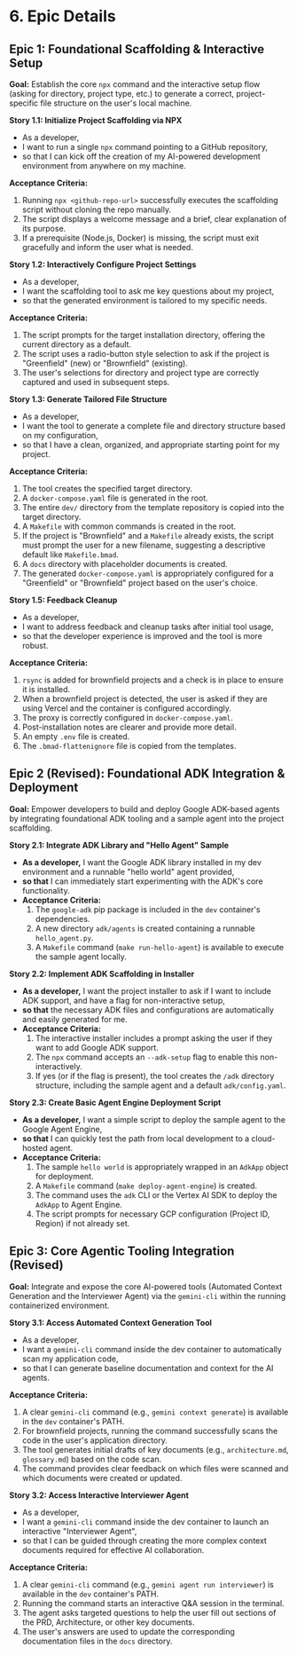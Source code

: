 # 6. Epic Details

## Epic 1: Foundational Scaffolding & Interactive Setup

**Goal:** Establish the core `npx` command and the interactive setup flow (asking for directory, project type, etc.) to generate a correct, project-specific file structure on the user's local machine.

**Story 1.1: Initialize Project Scaffolding via NPX**

*   As a developer,
*   I want to run a single `npx` command pointing to a GitHub repository,
*   so that I can kick off the creation of my AI-powered development environment from anywhere on my machine.

**Acceptance Criteria:**
1.  Running `npx <github-repo-url>` successfully executes the scaffolding script without cloning the repo manually.
2.  The script displays a welcome message and a brief, clear explanation of its purpose.
3.  If a prerequisite (Node.js, Docker) is missing, the script must exit gracefully and inform the user what is needed.

**Story 1.2: Interactively Configure Project Settings**

*   As a developer,
*   I want the scaffolding tool to ask me key questions about my project,
*   so that the generated environment is tailored to my specific needs.

**Acceptance Criteria:**
1.  The script prompts for the target installation directory, offering the current directory as a default.
2.  The script uses a radio-button style selection to ask if the project is "Greenfield" (new) or "Brownfield" (existing).
3.  The user's selections for directory and project type are correctly captured and used in subsequent steps.

**Story 1.3: Generate Tailored File Structure**

*   As a developer,
*   I want the tool to generate a complete file and directory structure based on my configuration,
*   so that I have a clean, organized, and appropriate starting point for my project.

**Acceptance Criteria:**
1.  The tool creates the specified target directory.
2.  A `docker-compose.yaml` file is generated in the root.
3.  The entire `dev/` directory from the template repository is copied into the target directory.
4.  A `Makefile` with common commands is created in the root.
5.  If the project is "Brownfield" and a `Makefile` already exists, the script must prompt the user for a new filename, suggesting a descriptive default like `Makefile.bmad`.
6.  A `docs` directory with placeholder documents is created.
7.  The generated `docker-compose.yaml` is appropriately configured for a "Greenfield" or "Brownfield" project based on the user's choice.

**Story 1.5: Feedback Cleanup**

*   As a developer,
*   I want to address feedback and cleanup tasks after initial tool usage,
*   so that the developer experience is improved and the tool is more robust.

**Acceptance Criteria:**
1.  `rsync` is added for brownfield projects and a check is in place to ensure it is installed.
2.  When a brownfield project is detected, the user is asked if they are using Vercel and the container is configured accordingly.
3.  The proxy is correctly configured in `docker-compose.yaml`.
4.  Post-installation notes are clearer and provide more detail.
5.  An empty `.env` file is created.
6.  The `.bmad-flattenignore` file is copied from the templates.

## Epic 2 (Revised): Foundational ADK Integration & Deployment

**Goal:** Empower developers to build and deploy Google ADK-based agents by integrating foundational ADK tooling and a sample agent into the project scaffolding.

**Story 2.1: Integrate ADK Library and "Hello Agent" Sample**
*   **As a developer,** I want the Google ADK library installed in my dev environment and a runnable "hello world" agent provided,
*   **so that** I can immediately start experimenting with the ADK's core functionality.
*   **Acceptance Criteria:**
    1.  The `google-adk` pip package is included in the `dev` container's dependencies.
    2.  A new directory `adk/agents` is created containing a runnable `hello_agent.py`.
    3.  A `Makefile` command (`make run-hello-agent`) is available to execute the sample agent locally.

**Story 2.2: Implement ADK Scaffolding in Installer**
*   **As a developer,** I want the project installer to ask if I want to include ADK support, and have a flag for non-interactive setup,
*   **so that** the necessary ADK files and configurations are automatically and easily generated for me.
*   **Acceptance Criteria:**
    1.  The interactive installer includes a prompt asking the user if they want to add Google ADK support.
    2.  The `npx` command accepts an `--adk-setup` flag to enable this non-interactively.
    3.  If yes (or if the flag is present), the tool creates the `/adk` directory structure, including the sample agent and a default `adk/config.yaml`.

**Story 2.3: Create Basic Agent Engine Deployment Script**
*   **As a developer,** I want a simple script to deploy the sample agent to the Google Agent Engine,
*   **so that** I can quickly test the path from local development to a cloud-hosted agent.
*   **Acceptance Criteria:**
    1.  The sample `hello world` is appropriately wrapped in an `AdkApp` object for deployment.
    2.  A `Makefile` command (`make deploy-agent-engine`) is created.
    3.  The command uses the `adk` CLI or the Vertex AI SDK to deploy the `AdkApp` to Agent Engine.
    4.  The script prompts for necessary GCP configuration (Project ID, Region) if not already set.

## Epic 3: Core Agentic Tooling Integration (Revised)

**Goal:** Integrate and expose the core AI-powered tools (Automated Context Generation and the Interviewer Agent) via the `gemini-cli` within the running containerized environment.

**Story 3.1: Access Automated Context Generation Tool**

*   As a developer,
*   I want a `gemini-cli` command inside the dev container to automatically scan my application code,
*   so that I can generate baseline documentation and context for the AI agents.

**Acceptance Criteria:**
1.  A clear `gemini-cli` command (e.g., `gemini context generate`) is available in the `dev` container's PATH.
2.  For brownfield projects, running the command successfully scans the code in the user's application directory.
3.  The tool generates initial drafts of key documents (e.g., `architecture.md`, `glossary.md`) based on the code scan.
4.  The command provides clear feedback on which files were scanned and which documents were created or updated.

**Story 3.2: Access Interactive Interviewer Agent**

*   As a developer,
*   I want a `gemini-cli` command inside the dev container to launch an interactive "Interviewer Agent",
*   so that I can be guided through creating the more complex context documents required for effective AI collaboration.

**Acceptance Criteria:**
1.  A clear `gemini-cli` command (e.g., `gemini agent run interviewer`) is available in the `dev` container's PATH.
2.  Running the command starts an interactive Q&A session in the terminal.
3.  The agent asks targeted questions to help the user fill out sections of the PRD, Architecture, or other key documents.
4.  The user's answers are used to update the corresponding documentation files in the `docs` directory.

